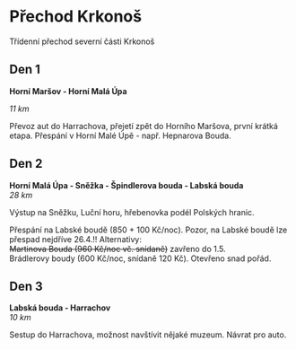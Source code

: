 # Přechod Krkonoš

Třídenní přechod severní části Krkonoš

## Den 1

**Horní Maršov - Horní Malá Úpa**

*11 km*

Převoz aut do Harrachova, přejetí zpět do Horního Maršova, první krátká etapa. Přespání v Horní Malé Úpě - např. Hepnarova Bouda.

## Den 2

**Horní Malá Úpa - Sněžka - Špindlerova bouda - Labská bouda**  
*28 km*

Výstup na Sněžku, Luční horu, hřebenovka podél Polských hranic.

Přespání na Labské boudě (850 + 100 Kč/noc). Pozor, na Labské boudě lze přespad nejdříve 26.4.!!
Alternativy:  
~~Martinova Bouda (960 Kč/noc vč. snídaně)~~ zavřeno do 1.5.  
Brádlerovy boudy (600 Kč/noc, snídaně 120 Kč). Otevřeno snad pořád.


## Den 3

**Labská bouda - Harrachov**  
*10 km*

Sestup do Harrachova, možnost navštívit nějaké muzeum. Návrat pro auto.